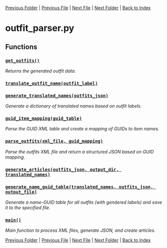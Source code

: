 [Previous Folder](../objects/components.md) | [Previous File](movable_definitions_parser.md) | [Next File](radio_parser.md) | [Next Folder](../recipes/craft_recipes.md) | [Back to Index](../../index.md)

# outfit_parser.py

## Functions

### [`get_outfits()`](https://github.com/Vaileasys/pz-wiki_parser/blob/main/scripts/parser/outfit_parser.py#L12)

_Returns the generated outfit data._
### [`translate_outfit_name(outfit_label)`](https://github.com/Vaileasys/pz-wiki_parser/blob/main/scripts/parser/outfit_parser.py#L18)
### [`generate_translated_names(outfits_json)`](https://github.com/Vaileasys/pz-wiki_parser/blob/main/scripts/parser/outfit_parser.py#L27)

_Generate a dictionary of translated names based on outfit labels._
### [`guid_item_mapping(guid_table)`](https://github.com/Vaileasys/pz-wiki_parser/blob/main/scripts/parser/outfit_parser.py#L33)

_Parse the GUID XML table and create a mapping of GUIDs to item names._
### [`parse_outfits(xml_file, guid_mapping)`](https://github.com/Vaileasys/pz-wiki_parser/blob/main/scripts/parser/outfit_parser.py#L49)

_Parse the outfits XML file and return a structured JSON based on GUID mapping._
### [`generate_articles(outfits_json, output_dir, translated_names)`](https://github.com/Vaileasys/pz-wiki_parser/blob/main/scripts/parser/outfit_parser.py#L96)
### [`generate_name_guid_table(translated_names, outfits_json, output_file)`](https://github.com/Vaileasys/pz-wiki_parser/blob/main/scripts/parser/outfit_parser.py#L206)

_Generate a name-GUID table for all outfits (with gendered labels) and save it to the specified file._
### [`main()`](https://github.com/Vaileasys/pz-wiki_parser/blob/main/scripts/parser/outfit_parser.py#L238)

_Main function to process XML files, generate JSON, and create articles._


[Previous Folder](../objects/components.md) | [Previous File](movable_definitions_parser.md) | [Next File](radio_parser.md) | [Next Folder](../recipes/craft_recipes.md) | [Back to Index](../../index.md)
